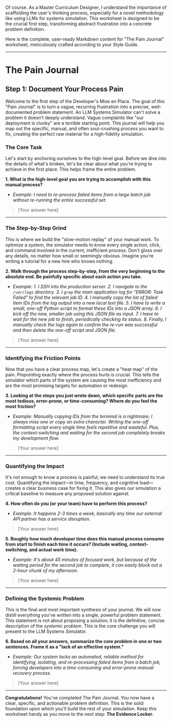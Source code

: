 Of course. As a Master Curriculum Designer, I understand the importance of scaffolding the user's thinking process, especially for a novel methodology like using LLMs for systems simulation. This worksheet is designed to be the crucial first step, transforming abstract frustration into a concrete problem definition.

Here is the complete, user-ready Markdown content for "The Pain Journal" worksheet, meticulously crafted according to your Style Guide.

***

# The Pain Journal

## Step 1: Document Your Process Pain

Welcome to the first step of the Developer's Mise en Place. The goal of this "Pain Journal" is to turn a vague, recurring frustration into a precise, well-documented problem statement. An LLM Systems Simulator can't solve a problem it doesn't deeply understand. Vague complaints like "our deployment is clunky" are a terrible starting point. This journal will help you map out the specific, manual, and often soul-crushing process you want to fix, creating the perfect raw material for a high-fidelity simulation.

### The Core Task

Let's start by anchoring ourselves to the high-level goal. Before we dive into the details of what's broken, let's be clear about what you're trying to achieve in the first place. This helps frame the entire problem.

**1. What is the high-level goal you are trying to accomplish with this manual process?**
* _Example: I need to re-process failed items from a large batch job without re-running the entire successful set._

> \[Your answer here]

***

### The Step-by-Step Grind

This is where we build the "slow-motion replay" of your manual work. To optimize a system, the simulator needs to know every single action, click, and command involved in the current, inefficient process. Don't gloss over any details, no matter how small or seemingly obvious. Imagine you're writing a tutorial for a new hire who knows nothing.

**2. Walk through the process step-by-step, from the very beginning to the absolute end. Be painfully specific about each action you take.**
* _Example: 1. I SSH into the production server. 2. I navigate to the `/var/logs` directory. 3. I `grep` the main application log for "ERROR: Task Failed" to find the relevant job ID. 4. I manually copy the list of failed item IDs from the log output into a new local text file. 5. I have to write a small, one-off Python script to format these IDs into a JSON array. 6. I kick off the new, smaller job using this JSON file as input. 7. I have to wait for the new job to finish, periodically checking its status. 8. Finally, I manually check the logs again to confirm the re-run was successful and then delete the one-off script and JSON file._

> \[Your answer here]

***

### Identifying the Friction Points

Now that you have a clear process map, let's create a "heat map" of the pain. Pinpointing exactly *where* the process hurts is crucial. This tells the simulator which parts of the system are causing the most inefficiency and are the most promising targets for automation or redesign.

**3. Looking at the steps you just wrote down, which specific parts are the most tedious, error-prone, or time-consuming? Where do you feel the most friction?**
* _Example: Manually copying IDs from the terminal is a nightmare; I always miss one or copy an extra character. Writing the one-off formatting script every single time feels repetitive and wasteful. Plus, the context-switching and waiting for the second job completely breaks my development flow._

> \[Your answer here]

***

### Quantifying the Impact

It's not enough to know a process is painful; we need to understand its true cost. Quantifying the impact—in time, frequency, and cognitive load—creates a clear business case for fixing it. This also gives our simulation a critical baseline to measure any proposed solution against.

**4. How often do you (or your team) have to perform this process?**
* _Example: It happens 2-3 times a week, basically any time our external API partner has a service disruption._

> \[Your answer here]

**5. Roughly how much developer time does this manual process consume from start to finish each time it occurs? (Include waiting, context-switching, and actual work time).**
* _Example: It's about 45 minutes of focused work, but because of the waiting period for the second job to complete, it can easily block out a 2-hour chunk of my afternoon._

> \[Your answer here]

***

### Defining the Systemic Problem

This is the final and most important synthesis of your journal. We will now distill everything you've written into a single, powerful problem statement. This statement is not about proposing a solution; it is the definitive, concise description of the *systemic problem*. This is the core challenge you will present to the LLM Systems Simulator.

**6. Based on all your answers, summarize the core problem in one or two sentences. Frame it as a "lack of an effective system."**
* _Example: Our system lacks an automated, reliable method for identifying, isolating, and re-processing failed items from a batch job, forcing developers into a time-consuming and error-prone manual recovery process._

> \[Your answer here]

***

**Congratulations!** You've completed The Pain Journal. You now have a clear, specific, and actionable problem definition. This is the solid foundation upon which you'll build the rest of your simulation. Keep this worksheet handy as you move to the next step: **The Evidence Locker.**